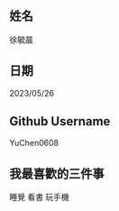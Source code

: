 姓名
----
徐毓晨

日期
----
2023/05/26

Github Username
---------------
YuChen0608

我最喜歡的三件事
---------------
睡覺 看書 玩手機
